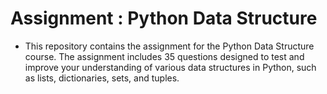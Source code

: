 <!-- ![ineuron-logo](https://user-images.githubusercontent.com/115527165/196935402-66c2496e-190d-4f67-9f6b-e42c06994999.png) -->
# Assignment : Python Data Structure
- This repository contains the assignment for the Python Data Structure course. The assignment includes 35 questions designed to test and improve your understanding of various data structures in Python, such as lists, dictionaries, sets, and tuples.

